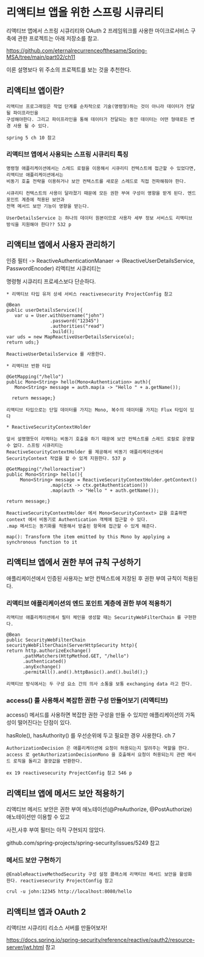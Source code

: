 # 리액티브 앱을 위한 스프링 시큐리티

리액티브 앱에서 스프링 시큐리티와 OAuth 2 프레임워크를 사용한 마이크로서비스 구축에 관한 프로젝트는 아래 저장소를 참고.

https://github.com/eternalrecurrenceofthesame/Spring-MSA/tree/main/part02/ch11 

이론 설명보다 위 주소의 프로젝트를 보는 것을 추천한다. 

## 리액티브 앱이란?
```
리액티브 프로그래밍은 작업 단계를 순차적으로 기술(명령형)하는 것이 아니라 데이터가 전달될 파이프라인을 
구성해야한다. 그리고 파이프라인을 통해 데이터가 전달되는 동안 데이터는 어떤 형태로든 변경 사용 될 수 있다. 

spring 5 ch 10 참고
```

### 리액티브 앱에서 사용되는 스프링 시큐리티 특징
```
명령형 애플리케이션에서는 스레드 로컬을 이용해서 시큐리티 컨텍스트에 접근할 수 있었다면, 리액티브 애플리케이션에서는
비동기 호출 전략을 이용하거나 보안 컨텍스트를 새로운 스레드로 직접 전파해줘야 한다.

시큐리티 컨텍스트의 사용이 달라졌기 때문에 모든 권한 부여 구성이 영향을 받게 된다. 엔드 포인트 계층에 적용된 보안과
전역 메서드 보안 기능이 영향을 받는다.

UserDetailsService 는 하나의 데이터 원본이므로 사용자 세부 정보 서비스도 리액티브 방식을 지원해야 한다?? 532 p
```

## 리액티브 앱에서 사용자 관리하기

인증 필터 -> ReactiveAuthenticationManaer -> (ReactiveUserDetailsService, PasswordEncoder) 리액티브 시큐리티는

명령형 시큐리티 프로세스보다 단순하다.

```
* 리액티브 타입 유저 상세 서비스 reactivesecurity ProjectConfig 참고 

@Bean
public userDetailsService(){
   var u = User.withUsername("john")
                .password("12345")
                .authorities("read")
                .build();
var uds = new MapReactiveUserDetailsService(u);
return uds;}

ReactiveUserDetailsService 를 사용한다.
```
```
* 리액티브 반환 타입

@GetMapping("/hello")
public Mono<String> hello(Mono<Authentication> auth){
   Mono<String> message = auth.map(a -> "Hello " + a.getName());

  return message;}

리액티브 타입으로는 단일 데이터를 가지는 Mono, 복수의 데이터를 가지는 Flux 타입이 있다
```
```
* ReactiveSecurityContextHolder

앞서 설명했듯이 리액터는 비동기 호출을 하기 때문에 보안 컨텍스트를 스레드 로컬로 운영할 수 없다. 스프링 시큐리티는
ReactiveSecurityContextHolder 를 제공해서 비동기 애플리케이션에서 SecurityContext 작업을 할 수 있게 지원한다. 537 p

@GetMapping("/helloreactive")
public Mono<String> hello(){
     Mono<String> message = ReactiveSecurityContextHolder.getContext() 
                .map(ctx -> ctx.getAuthentication())
                .map(auth -> "Hello " + auth.getName());

return message;}

ReactiveSecurityContextHolder 에서 Mono<SecurityContext> 값을 호출하면 context 에서 비동기로 Authentication 객체에 접근할 수 있다.
.map 메서드는 동기화를 적용해서 방출된 항목에 접근할 수 있게 해준다. 

map(): Transform the item emitted by this Mono by applying a synchronous function to it
```

## 리액티브 앱에서 권한 부여 규칙 구성하기

애플리케이션에서 인증된 사용자는 보안 컨텍스트에 저장된 후 권한 부여 규칙이 적용된다.

### 리액티브 애플리케이션의 엔드 포인트 계층에 권한 부여 적용하기
```
리액티브 애플리케이션에서 필터 체인을 생성할 때는 SecurityWebFilterChain 를 구현한다. 

@Bean
public SecurityWebFilterChain securityWebFilterChain(ServerHttpSecurity http){
return http.authorizeExchange()
      .pathMatchers(HttpMethod.GET, "/hello")
      .authenticated()
      .anyExchange()
      .permitAll().and().httpBasic().and().build();}

리액티브 방식에서는 두 구성 요소 간의 의사 소통을 보통 exchanging data 라고 한다. 
```
### access() 를 사용해서 복잡한 권한 구성 만들어보기 (리액티브)

access() 메서드를 사용하면 복잡한 권한 구성을 만들 수 있지만 애플리케이션의 가독성이 떨어진다는 단점이 있다.

hasRole(), hasAuthority() 를 우선순위에 두고 필요한 경우 사용한다. ch 7 
```
AuthorizationDecision 은 애플리케이션에 요청이 허용되는지 알려주는 역할을 한다. 
access 로 getAuthorizationDecisionMono 을 호출해서 요청이 허용되는지 관련 메서드 로직을 돌리고 결괏값을 반환한다.

ex 19 reactivesecurity ProjectConfig 참고 546 p 
```
## 리액티브 앱에 메서드 보안 적용하기

리액티브 메서드 보안은 권한 부여 애노테이션(@PreAuthorize, @PostAuthorize) 애노테이션만 이용할 수 있고

사전,사후 부여 필터는 아직 구현되지 않았다. 

github.com/spring-projects/spring-security/issues/5249 참고

### 메서드 보안 구현하기
```
@EnableReactiveMethodSecurity 구성 설정 클래스에 리액티브 메서드 보안을 활성화 한다. reactivesecurity ProjectConfig 참고

crul -u john:12345 http://localhost:8080/hello 
```

## 리액티브 앱과 OAuth 2

리액티브 시큐리티 리소스 서버를 만들어보자! 

https://docs.spring.io/spring-security/reference/reactive/oauth2/resource-server/jwt.html 참고
